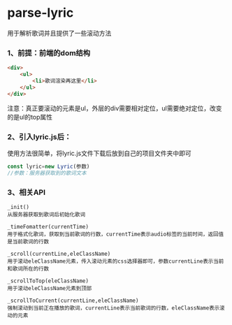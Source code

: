 # parse-lyric

用于解析歌词并且提供了一些滚动方法



### 1、前提：前端的dom结构

```html
<div>
	<ul>
		<li>歌词渲染再这里</li>
	</ul>
</div>
```

注意：真正要滚动的元素是ul，外层的div需要相对定位，ul需要绝对定位，改变的是ul的top属性



### 2、引入lyric.js后：

使用方法很简单，将lyric.js文件下载后放到自己的项目文件夹中即可

```js
const lyric=new Lyric(参数)
//参数：服务器获取到的歌词文本
```



### 3、相关API

```
_init()
从服务器获取到歌词后初始化歌词

_timeFomatter(currentTime)
用于格式化歌词，获取到当前歌词的行数，currentTime表示audio标签的当前时间，返回值是当前歌词的行数

_scroll(currentLine,eleClassName)
用于滚动eleClassName元素，传入滚动元素的css选择器即可，参数currentLine表示当前和歌词所在的行数

_scrollToTop(eleClassName)
用于滚动eleClassName元素到顶部

_scrollToCurrent(currentLine,eleClassName)
强制滚动到当前正在播放的歌词，currentLine表示当前歌词的行数，eleClassName表示滚动的元素
```

